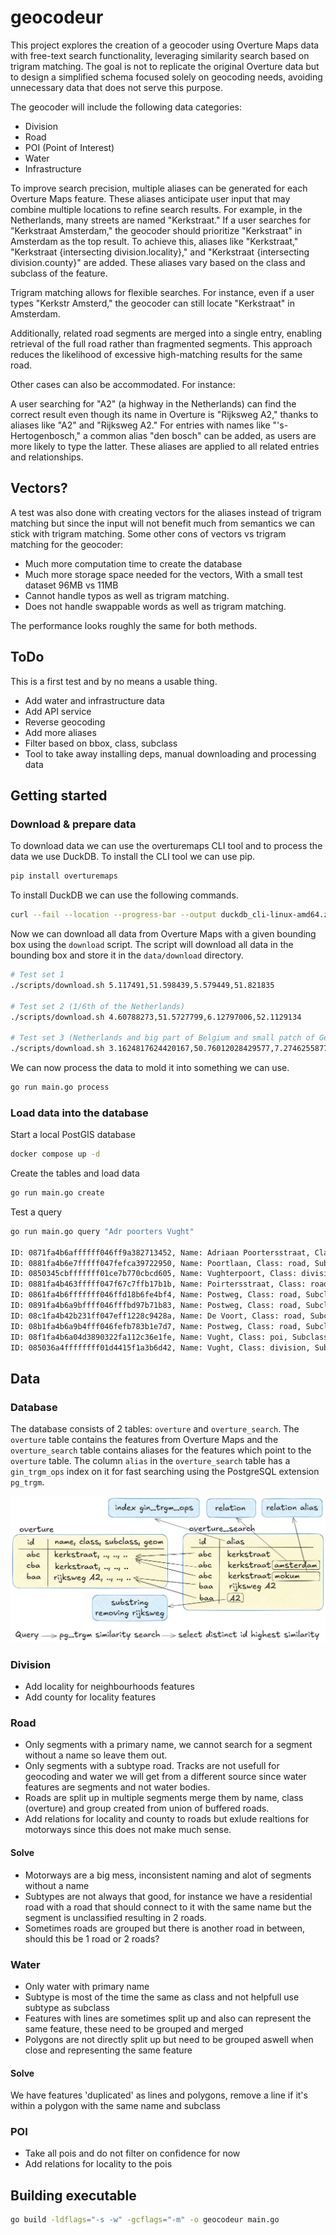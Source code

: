 # geocodeur

This project explores the creation of a geocoder using Overture Maps data with free-text search functionality, leveraging similarity search based on trigram matching. The goal is not to replicate the original Overture data but to design a simplified schema focused solely on geocoding needs, avoiding unnecessary data that does not serve this purpose.

The geocoder will include the following data categories:

- Division
- Road
- POI (Point of Interest)
- Water
- Infrastructure

To improve search precision, multiple aliases can be generated for each Overture Maps feature. These aliases anticipate user input that may combine multiple locations to refine search results. For example, in the Netherlands, many streets are named "Kerkstraat." If a user searches for "Kerkstraat Amsterdam," the geocoder should prioritize "Kerkstraat" in Amsterdam as the top result. To achieve this, aliases like "Kerkstraat," "Kerkstraat {intersecting division.locality}," and "Kerkstraat {intersecting division.county}" are added. These aliases vary based on the class and subclass of the feature.

Trigram matching allows for flexible searches. For instance, even if a user types "Kerkstr Amsterd," the geocoder can still locate "Kerkstraat" in Amsterdam.

Additionally, related road segments are merged into a single entry, enabling retrieval of the full road rather than fragmented segments. This approach reduces the likelihood of excessive high-matching results for the same road.

Other cases can also be accommodated. For instance:

A user searching for "A2" (a highway in the Netherlands) can find the correct result even though its name in Overture is "Rijksweg A2," thanks to aliases like "A2" and "Rijksweg A2."
For entries with names like "'s-Hertogenbosch," a common alias "den bosch" can be added, as users are more likely to type the latter. These aliases are applied to all related entries and relationships.


## Vectors?

A test was also done with creating vectors for the aliases instead of trigram matching but since the input will not benefit much from semantics we can stick with trigram matching. Some other cons of vectors vs trigram matching for the geocoder:

- Much more computation time to create the database
- Much more storage space needed for the vectors, With a small test dataset 96MB vs 11MB
- Cannot handle typos as well as trigram matching.
- Does not handle swappable words as well as trigram matching.

The performance looks roughly the same for both methods.

## ToDo

This is a first test and by no means a usable thing.

- Add water and infrastructure data
- Add API service
- Reverse geocoding
- Add more aliases
- Filter based on bbox, class, subclass
- Tool to take away installing deps, manual downloading and processing data

## Getting started

### Download & prepare data

To download data we can use the overturemaps CLI tool and to process the data we use DuckDB. To install the CLI tool we can use pip.

```sh
pip install overturemaps
```

To install DuckDB we can use the following commands.

```sh
curl --fail --location --progress-bar --output duckdb_cli-linux-amd64.zip https://github.com/duckdb/duckdb/releases/download/v1.1.3/duckdb_cli-linux-amd64.zip && unzip duckdb_cli-linux-amd64.zip
```

Now we can download all data from Overture Maps with a given bounding box using the `download` script. The script will download all data in the bounding box and store it in the `data/download` directory.

```sh
# Test set 1
./scripts/download.sh 5.117491,51.598439,5.579449,51.821835

# Test set 2 (1/6th of the Netherlands)
./scripts/download.sh 4.60788273,51.5727799,6.12797006,52.1129134

# Test set 3 (Netherlands and big part of Belgium and small patch of Germany)
./scripts/download.sh 3.1624817624420167,50.76012028429577,7.274625587715649,53.50694358074323
```

We can now process the data to mold it into something we can use.

```sh
go run main.go process
```

### Load data into the database

Start a local PostGIS database

```sh
docker compose up -d
```

Create the tables and load data

```sh
go run main.go create
```

Test a query

```sh
go run main.go query "Adr poorters Vught"

ID: 0871fa4b6affffff046ff9a382713452, Name: Adriaan Poortersstraat, Class: road, Subclass: residential, alias: Adriaan Poortersstraat Vught, Similarity: 0.548387
ID: 0881fa4b6e7fffff047fefca39722950, Name: Poortlaan, Class: road, Subclass: residential, alias: Poortlaan Vught, Similarity: 0.458333
ID: 0850345cbfffffff01ce7b770cbcd605, Name: Vughterpoort, Class: division, Subclass: neighborhood, alias: Vughterpoort Vught, Similarity: 0.434783
ID: 0881fa4b463fffff047f67c7ffb17b1b, Name: Poirtersstraat, Class: road, Subclass: residential, alias: Poirtersstraat Vught, Similarity: 0.379310
ID: 0861fa4b6fffffff046ffd18b6fe4bf4, Name: Postweg, Class: road, Subclass: unknown, alias: Postweg Vught, Similarity: 0.320000
ID: 0891fa4b6a9bffff046fffbd97b71b83, Name: Postweg, Class: road, Subclass: tertiary, alias: Postweg Vught, Similarity: 0.320000
ID: 08c1fa4b42b231ff047eff1228c9428a, Name: De Voort, Class: road, Subclass: track, alias: De Voort Vught, Similarity: 0.320000
ID: 08b1fa4b6a9b4fff046fefb783b1e7d7, Name: Postweg, Class: road, Subclass: cycleway, alias: Postweg Vught, Similarity: 0.320000
ID: 08f1fa4b6a04d3890322fa112c36e1fe, Name: Vught, Class: poi, Subclass: , alias: Vught Vught, Similarity: 0.315789
ID: 085036a4ffffffff01d4415f1a3b6d42, Name: Vught, Class: division, Subclass: county, alias: Vught, Similarity: 0.315789
```

## Data

### Database

The database consists of 2 tables: `overture` and `overture_search`. The `overture` table contains the features from Overture Maps and the `overture_search` table contains aliases for the features which point to the `overture` table. The column `alias` in the `overture_search` table has a `gin_trgm_ops` index on it for fast searching using the PostgreSQL extension `pg_trgm`.

![example](./static/example.jpg)

### Division

- Add locality for neighbourhoods features
- Add county for locality features

### Road

- Only segments with a primary name, we cannot search for a segment without a name so leave them out.
- Only segments with a subtype road. Tracks are not usefull for geocoding and water we will get from a different source since water features are segments and not water bodies.
- Roads are split up in multiple segments merge them by name, class (overture) and group created from union of buffered roads.
- Add relations for locality and county to roads but exlude realtions for motorways since this does not make much sense.

#### Solve

- Motorways are a big mess, inconsistent naming and alot of segments without a name
- Subtypes are not always that good, for instance we have a residential road with a road that should connect to it with the same name but the segment is unclassified resulting in 2 roads.
- Sometimes roads are grouped but there is another road in between, should this be 1 road or 2 roads?

### Water

- Only water with primary name
- Subtype is most of the time the same as class and not helpfull use subtype as subclass
- Features with lines are sometimes split up and also can represent the same feature, these need to be grouped and merged
- Polygons are not directly split up but need to be grouped aswell when close and representing the same feature

#### Solve

We have features 'duplicated' as lines and polygons, remove a line if it's within a polygon with the same name and subclass

### POI

- Take all pois and do not filter on confidence for now
- Add relations for locality to the pois

## Building executable

```sh
go build -ldflags="-s -w" -gcflags="-m" -o geocodeur main.go
```
